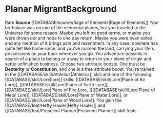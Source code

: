 ﻿---
ability:
- Dexterity
- Constitution
ability_boost:
- Dexterity
- Constitution
id: '385'
name: Planar Migrant
rarity: Rare
skill:
- '[[DATABASE/skill/Athletics|Athletics]]'
source: '[[DATABASE/source/Rage of Elements|Rage of Elements]]'
subcategory: general
trait:
- '[[DATABASE/trait/Rare|Rare]]'
type: Background

---
# Planar Migrant<span class="item-type">Background</span>

<span class="trait-rare item-trait">Rare</span>
**Source** [[DATABASE/source/Rage of Elements|Rage of Elements]]
Your birthplace was on one of the elemental planes, but you traveled to the Universe for some reason. Maybe you left on good terms, or maybe you were driven out and hope to one day return. Maybe you were even exiled, and any mention of it brings pain and resentment. In any case, nowhere has quite felt like home since, and you've roamed the land, carrying your life's possessions on your back wherever you go. You adventure possibly in search of a place to belong or a way to return to your plane of origin and settle unfinished business.
 Choose two attribute boosts. One must be **Dexterity** or **Constitution**, and one is a free attribute boost.
 You're trained in the [[DATABASE/skill/Athletics|Athletics]] skill and one of the following [[DATABASE/skill/Lore|lore]] skills: [[DATABASE/skill/Lore|Plane of Air Lore]], [[DATABASE/skill/Lore|Plane of Earth Lore]], [[DATABASE/skill/Lore|Plane of Fire Lore, ]][[DATABASE/skill/Lore|Plane of Metal Lore]], [[DATABASE/skill/Lore|Plane of Water Lore]], or [[DATABASE/skill/Lore|Plane of Wood Lore]]. You gain the [[DATABASE/feat/Hefty Hauler|Hefty Hauler]] and [[DATABASE/feat/Prescient Planner|Prescient Planner]] skill feats.